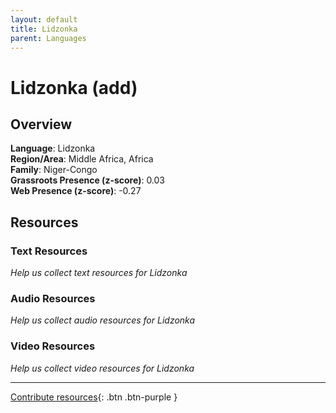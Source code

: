 ```yaml
---
layout: default
title: Lidzonka
parent: Languages
---
```


# Lidzonka (add)

## Overview

**Language**: Lidzonka  
**Region/Area**: Middle Africa, Africa  
**Family**: Niger-Congo  
**Grassroots Presence (z-score)**: 0.03  
**Web Presence (z-score)**: -0.27  

## Resources

### Text Resources
*Help us collect text resources for Lidzonka*

### Audio Resources
*Help us collect audio resources for Lidzonka*

### Video Resources
*Help us collect video resources for Lidzonka*

---

[Contribute resources](https://forms.office.com/e/1SfLJx3u1r){: .btn .btn-purple }

